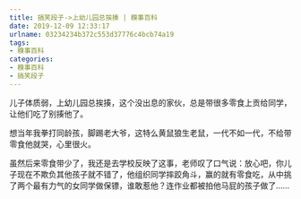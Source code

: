 ```yaml
---
title: 搞笑段子->上幼儿园总挨揍 | 糗事百科
date: 2019-12-09 12:33:17
urlname: 03234234b372c553d37776c4bcb74a19
tags: 
- 糗事百科
categories:
- 糗事百科
- 搞笑段子
---
```

儿子体质弱，上幼儿园总挨揍，这个没出息的家伙，总是带很多零食上贡给同学，让他们吃了别揍他了。

想当年我拳打同龄孩，脚踢老大爷，这特么黄鼠狼生老鼠，一代不如一代，不给带零食他就哭，心里很火。

虽然后来零食带少了，我还是去学校反映了这事，老师叹了口气说：放心吧，你儿子现在不欺负其他孩子就不错了，他组织同学摔跤角斗，赢的就有零食吃，从中挑了两个最有力气的女同学做保镖，谁敢惹他？连作业都被拍他马屁的孩子做了……


